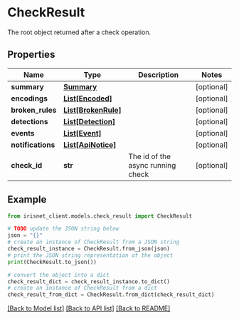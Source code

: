 # CheckResult

The root object returned after a check operation.

## Properties

Name | Type | Description | Notes
------------ | ------------- | ------------- | -------------
**summary** | [**Summary**](Summary.md) |  | [optional] 
**encodings** | [**List[Encoded]**](Encoded.md) |  | [optional] 
**broken_rules** | [**List[BrokenRule]**](BrokenRule.md) |  | [optional] 
**detections** | [**List[Detection]**](Detection.md) |  | [optional] 
**events** | [**List[Event]**](Event.md) |  | [optional] 
**notifications** | [**List[ApiNotice]**](ApiNotice.md) |  | [optional] 
**check_id** | **str** | The id of the async running check | [optional] 

## Example

```python
from irisnet_client.models.check_result import CheckResult

# TODO update the JSON string below
json = "{}"
# create an instance of CheckResult from a JSON string
check_result_instance = CheckResult.from_json(json)
# print the JSON string representation of the object
print(CheckResult.to_json())

# convert the object into a dict
check_result_dict = check_result_instance.to_dict()
# create an instance of CheckResult from a dict
check_result_from_dict = CheckResult.from_dict(check_result_dict)
```
[[Back to Model list]](../README.md#documentation-for-models) [[Back to API list]](../README.md#documentation-for-api-endpoints) [[Back to README]](../README.md)


